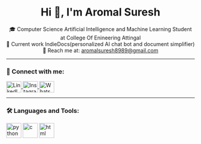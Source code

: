 <h1 align="center">Hi 👋, I'm Aromal Suresh</h1>
<p align="center">
  🎓 Computer Science Artificial Intelligence and Machine Learning Student at College Of Enineering Attingal  
  <br>🚀 Current work IndieDocs(personalized AI chat bot and document simplifier) 
  <br>📧 Reach me at: <a href="mailto:aromalsuresh8989@gmail.com">aromalsuresh8989@gmail.com</a>
</p>

---

### 🔗 Connect with me:
<p align="left">
  <a href="https://www.linkedin.com/in/aromal-suresh-a237b82b9" target="_blank">
    <img align="center" src="https://cdn.jsdelivr.net/npm/simple-icons@v5/icons/linkedin.svg" alt="LinkedIn" height="30" width="40" />
  </a>
  <a href="https://www.instagram.com/aromal._.suresh?igsh=Y2t6ZHcyamd3ODIy" target="_blank">
    <img align="center" src="https://cdn.jsdelivr.net/npm/simple-icons@v5/icons/instagram.svg" alt="Instagram" height="30" width="40" />
  </a>
  <a href="https://wa.me/918086264659" target="_blank">
    <img align="center" src="https://cdn.jsdelivr.net/npm/simple-icons@v5/icons/whatsapp.svg" alt="WhatsApp" height="30" width="40" />
  </a>
</p>


---

### 🛠️ Languages and Tools:
<p align="left">
  <img src="https://cdn.jsdelivr.net/gh/devicons/devicon/icons/python/python-original.svg" alt="python" width="40" height="40"/>
  <img src="https://cdn.jsdelivr.net/gh/devicons/devicon/icons/c/c-original.svg" alt="c" width="40" height="40"/>
  <img src="https://cdn.jsdelivr.net/gh/devicons/devicon/icons/html5/html5-original.svg" alt="html" width="40" height="40"/>
</p>
